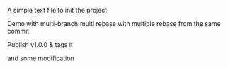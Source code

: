 A simple text file to init the project

Demo with multi-branch|multi rebase with multiple rebase from the same commit

Publish v1.0.0 & tags it

and some modification
